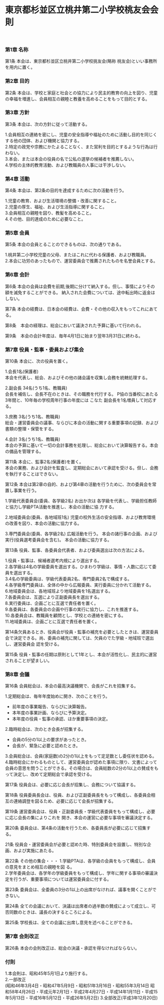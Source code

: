 # 東京都杉並区立桃井第二小学校桃友会会則

<br>

### 第1章 名称

第1条 本会は、東京都杉並区立桃井第二小学校挑友会(略称 桃友会)といい事務所を用内に置く。


### 第2章 目的

第2条 本会は、学校と家庭と社会との協力により民主的教育の向上を図り、児童の幸福を増進し、会員相互の親睦と教養を高めることをもって目的とする。


### 第3章 方針

第3条 本会は、次の方針に従って活動する。

1.会員相互の連絡を密にし、児童の安全指導や福祉のために活動し目的を同じくする他の団体、および機関と協力する。   
2.特定の政党や宗教にかたよることなく、また営利を目的とするような行為は行わない。  
3.本会、または本会の役員の名で公私の選挙の候補者を推薦しない。  
4.学校の主体的教育活動、および教職員の人事には干渉しない。  


### 第4章 活動

第4条 本会は、第2条の目的を達成するために次の活動を行う。

1.児童の教育、および生活環境の整備・改善に関すること。  
2.児童の厚生、福祉、および生活指導に関すること。  
3.会員相互の親睦を図り、教髪を高めること。  
4.その他、目的達成のために必要なこと。  

### 第5章 会員

第5条 本会の会員とることのできるものは、次の通りである。 

1.桃井第二小学校児童の父母、またはこれに代わる保護者、および教職員。  
2.本会に功労のあったもので、運営委員会で推薦されたものを名誉会員とする。  


### 第6章 会計

第6条 本会の会員は会費を前期,後期に分けて納入する。但し、事情によりその額を滅免することができる。 納入された会費については、途中転出時に返金はしない。

第7条 本会の経費は、日本会の経費は、会費・その他の収入をもってこれにあてる。

第8条　本会の経理は、総会において議決された予算に基いて行われる。

第9条　本会の会計年度は、毎年4月1日に始まり翌年3月31日に終わる。


### 第7章 役員・監事・委員および集会


第10条 本会に、次の役員を置く。 

1.会長1名(保護者)  
本会を代表し、総会、およびその他の諸会議を収集し会務を統轄処理する。

2.副会長 34名(うち1名、教職員)  
会長を補佐し、会長不在のときは、その職務を代行する。
P協の当番校にあたる3年間と、10年毎の学校周年行事の年度には こなた 副会長を1名増員して対応する。

3.庶務 3名(うち1名、教職員)  
総会・運営委員会の議事、ならびに本会の活動に関する重要事項の記録、および書類の整理・保管をする。 

4.会計 3名(うち1名、教職員)  
本会の予算に基いて一切の会計事務を処理し、総会において決算報告する。本会の備品を管理する。


第11条 本会に、監事2名(保護者)を置く。  
本会の業務、および会計を監査し、定期総会において承認を受ける。但し、会務 を執行することはできない。 

第12条 本会は第2章の自的、および第4章の活動を行うために、次の委員会を常置し事業を行う。

1.学級代表委員会(委員、各学級2名) お出か次は 各学級を代表し、学級担任教師と協力し学級PTA活動を推進し、本会の活動に協
力する。 

2.地域委員会(委員、各地域班1名)
児童の校外生活の安全指導、および教育環境の改善を図り、本会の活動に協力する。

3.専門委員会(委員、各学級2名) 
広報活動を行う。 
本会の諸行事の企画、および実行(役員選考委員会を含む)。
本会の活動に協力する。


第13条 役員、監事、各委員会代表者、および委員選出は次の方法による。  

1.役員・監事は、候補者選考内規により選出する。  
2.各学級は4名の学級委員を選出する。ひまわり学級は、事情・人数に応じて委員を選出する。  
3.4名の学級委員は、学級代表委員2名、専門委員2名で構成する。  
4.各学級専門委員は、全体の中から広報委員、実行委員に分かれて活動する。   
6.地域委員会は、各地域班より地域委員を1名選出する。  
7.各委員会は、互選により正副委員長を選出する。  
8.実行委員は、企画ごとに互選で責任者を置く。  
9.各委員は、各委員会の企画や行事の実行に協力し、これを推進する。   
10.各委員会は、教職員を顧問とし、学校との連絡を密にする。  
11.地域委員は、企画ごとに互選で責任者を置く。  


第14条欠員あるとき、役員会が役員・監事の補充を必要としたときは、運営委員会で決定できる。尚、委員の補充に関しては、欠員のでた学級・地域班で選出し、運営委員会 認を受ける。


第15条 役員・監事の任期は原則として1年とし、本会が活性化し、民主的に運営されることが望ましい。



### 第8章 会議


第16条 会員総会は、本会の最高決議機関で、会長がこれを招集する。

1.定期総会は、毎年年度始めに開き、次のことを行う。　　
- 前年度の事業報告、ならびに決算報告。 
- 本年度の事業計画、ならびに予算決定。
- 本年度の役員・監事の承認、ほか重要事項の決定。

2.臨時総会は、次のとき会長が招集する。
- 会員の5分の1以上の要求があったとき。
- 会長が、緊急に必要と認めたとき。

3.会員総会は、会員(家庭数)の2分の1以上をもって定足数とし委任状を認める。  
4.臨時総会にかわるものとして、運営委員会が認めた事項に限り、文書によって会員の意思を問うことができる。その場合は、会員総数の2分の1以上の賛成をもって決定し、改めて定期総会で承認を受ける。  


第17条 役員会は、必要に応じ会長が招集し、会務について協議する。


第18条 役員委員長会は、役員、および正副委員長をもって構成し、各委員会相互の連絡調登を図るため、必要に応じて会長が招集する。


第19条 運営委員会は、役員・正副委員長・学級代表委員をもって構成し、必要に応じ会長の集によりこれを 開き、本会の運営に必要な事項を審議決定する。


第20条 委員会は、第4条の活動を行うため、各委員長が必要に応じて招集する。


21条 役員会・運営委員会が必要と認めた時、特別委員会を設置し、特別な企画、および実施にあたる。


第22条 その他の集会・・・
1.学級PTAは、各学級の会員をもって構成し、会員の意見をまとめ相互の親睦を図
る。  
2.学年委員会は、各学年の学級委員をもって構成し、学年に関する事項の審議決定を行うが、重要事項については運営委員会に付する。


第23条 委員会は、全委員の3分の1以上の出席がなければ、議事を開くことができない。


第24条 全ての会議において、決議は出席者の過半数の賛成によって成立し、可否同数のときは、議長の決するところによる。


第25条 学校長は、全ての会議に出席し意見を述べることができる。


### 第7章 会則改正

第26条 本会の会則改正は、総会の決議・承認を得なければならない。

### 付則

1.本会則は、昭和45年5月1日より施行する。  
2.一部改正  
(昭和46年3月4日・昭和47年5月9日・昭和51年3月16日・昭和55年3月14日 昭和58年4月26日・平成元年2月1日・平成2年4月27日・平成14年1月11日・平成15年5月13日・平成16年5月12日・平成26年5月2日) 
3.全部改正(平成3年12月20日)  

